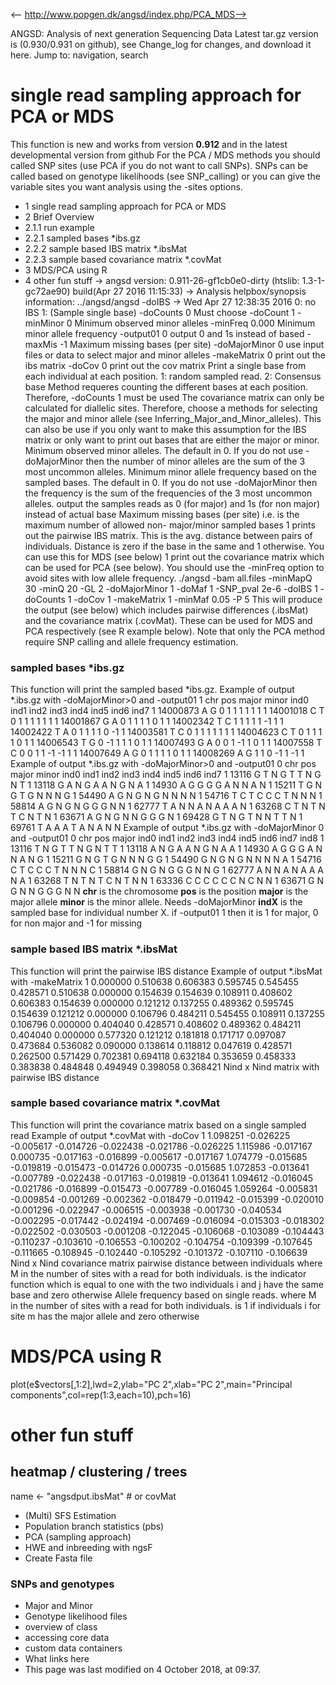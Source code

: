 <-- http://www.popgen.dk/angsd/index.php/PCA_MDS-->

ANGSD: Analysis of next generation Sequencing Data
Latest tar.gz version is (0.930/0.931 on github), see Change_log for changes, and download it  here.
Jump to: navigation, search
# single read sampling approach for PCA or MDS
This function is new and works from version **0.912** and in the latest developmental version from github
For the PCA / MDS methods you should called SNP sites (use PCA if you do not want to call SNPs). SNPs can be called based on genotype likelihoods (see SNP_calling) or you can give the variable sites you want analysis using the -sites options.
* 1 single read sampling approach for PCA or MDS
* 2 Brief Overview
* 2.1.1 run example
* 2.2.1 sampled bases *ibs.gz
* 2.2.2 sample based IBS matrix *.ibsMat
* 2.2.3 sample based covariance matrix *.covMat
* 3 MDS/PCA using R
* 4 other fun stuff
-> angsd version: 0.911-26-gf1cb0e0-dirty (htslib: 1.3-1-gc72ae90) build(Apr 27 2016 11:15:33)
-> Analysis helpbox/synopsis information:
../angsd/angsd -doIBS 	-> Wed Apr 27 12:38:35 2016
0:	 no IBS 
1:	 (Sample single base)
-doCounts	0	Must choose -doCount 1
-minMinor	0	Minimum observed minor alleles
-minFreq	0.000	Minimum minor allele frequency
-output01	0	output 0 and 1s instead of based
-maxMis		-1	Maximum missing bases (per site)
-doMajorMinor	0	use input files or data to select major and minor alleles
-makeMatrix	0	print out the ibs matrix 
-doCov		0	print out the cov matrix 
Print a single base from each individual at each position. 1: random sampled read. 2: Consensus base
Method requeres counting the different bases at each position. Therefore, -doCounts 1 must be used
The covariance matrix can only be calculated for diallelic sites. Therefore, choose a methods for selecting the major and minor allele (see Inferring_Major_and_Minor_alleles). This can also be use if you only want to make this assumption for the IBS matrix or only want to print out bases that are either the major or minor.
Minimum observed minor alleles. The default in 0. If you do not use -doMajorMinor then the number of minor alleles are the sum of the 3 most uncommon alleles.
Minimum minor allele frequency based on the sampled bases. The default in 0. If you do not use -doMajorMinor then the frequency is the sum of the frequencies of the 3 most uncommon alleles.
output the samples reads as 0 (for major) and 1s (for non major) instead of actual base
Maximum missing bases (per site) i.e. is the maximum number of allowed non- major/minor sampled bases
1 prints out the pairwise IBS matrix. This is the avg. distance between pairs of individuals. Distance is zero if the base in the same and 1 otherwise. You can use this for MDS (see below)
1 print out the covariance matrix which can be used for PCA (see below). You should use the -minFreq option to avoid sites with low allele frequency.
./angsd -bam all.files -minMapQ 30 -minQ 20 -GL 2  -doMajorMinor 1 -doMaf 1 -SNP_pval 2e-6 -doIBS 1 -doCounts 1 -doCov 1 -makeMatrix 1 -minMaf 0.05 -P 5
This will produce the output (see below) which includes pairwise differences (.ibsMat) and the covariance matrix (.covMat). These can be used for MDS and PCA respectively (see R example below). Note that only the PCA method require SNP calling and allele frequency estimation.
### sampled bases *ibs.gz
This function will print the sampled based *ibs.gz.
Example of output *.ibs.gz with -doMajorMinor>0 and -output01 1
chr     pos     major   minor   ind0    ind1    ind2    ind3    ind4    ind5    ind6    ind7
1       14000873        A       G       0       1       1       1       1       1       1
1       14001018        C       T       0       1       1       1       1       1       1
1       14001867        G       A       0       1       1       1       1       0       1
1       14002342        T       C       1       1       1       1       1       -1      1
1       14002422        T       A       0       1       1       1       1       0       -1
1       14003581        T       C       0       1       1       1       1       1       1
1       14004623        C       T       0       1       1       1       1       0       1
1       14006543        T       G       0       -1      1       1       1       0       1
1       14007493        G       A       0       0       1       -1      1       0       1
1       14007558        T       C       0       0       1       1       -1      -1      1
1       14007649        A       G       0       1       1       1       1       0       1
1       14008269        A       G       1       1       0       -1      1       -1      1
Example of output *.ibs.gz with -doMajorMinor>0 and -output01 0
chr     pos     major   minor   ind0    ind1    ind2    ind3    ind4    ind5    ind6    ind7
1       13116   G       T       N       G       T       T       N       G       N       T
1       13118   G       A       N       G       A       A       N       G       N       A
1       14930   A       G       G       G       G       A       N       N       A       N
1       15211   T       G       N       G       T       G       N       N       N       G
1       54490   A       G       N       G       N       G       N       N       N       N
1       54716   T       C       T       C       C       C       T       N       N       N
1       58814   A       G       N       G       N       G       G       G       N       N
1       62777   T       A       N       N       A       N       A       A       A       N
1       63268   C       T       N       T       N       T       C       N       T       N
1       63671   A       G       N       G       N       N       G       G       G       N
1       69428   G       T       N       G       T       N       N       T       T       N
1       69761   T       A       A       A       T       A       N       A       N       N
Example of output *.ibs.gz with -doMajorMinor 0 and -output01 0
chr     pos     major   ind0    ind1    ind2    ind3    ind4    ind5    ind6    ind7    ind8
1       13116   T       N       G       T       T       N       G       N       T       T
1       13118   A       N       G       A       A       N       G       N       A       A
1       14930   A       G       G       G       A       N       N       A       N       G
1       15211   G       N       G       T       G       N       N       N       G       G
1       54490   G       N       G       N       G       N       N       N       N       A
1       54716   C       T       C       C       C       T       N       N       N       C
1       58814   G       N       G       N       G       G       G       N       N       G
1       62777   A       N       N       A       N       A       A       A       N       A
1       63268   T       N       T       N       T       C       N       T       N       N
1       63336   C       C       C       C       C       C       N       C       N       N
1       63671   G       N       G       N       N       G       G       G       N       N
**chr** is the chromosome 
**pos** is the position 
**major** is the major allele 
**minor** is the minor allele. Needs -doMajorMinor 
**indX** is the sampled base for individual number X. if -output01 1 then it is 1 for major, 0 for non major and -1 for missing 
### sample based IBS matrix *.ibsMat
This function will print the pairwise IBS distance
Example of output *.ibsMat with -makeMatrix 1
0.000000        0.510638        0.606383        0.595745        0.545455        0.428571
0.510638        0.000000        0.154639        0.154639        0.108911        0.408602
0.606383        0.154639        0.000000        0.121212        0.137255        0.489362
0.595745        0.154639        0.121212        0.000000        0.106796        0.484211
0.545455        0.108911        0.137255        0.106796        0.000000        0.404040
0.428571        0.408602        0.489362        0.484211        0.404040        0.000000
0.577320        0.121212        0.181818        0.171717        0.097087        0.473684
0.536082        0.090000        0.138614        0.118812        0.047619        0.428571
0.262500        0.571429        0.702381        0.694118        0.632184        0.353659
0.458333        0.383838        0.484848        0.494949        0.398058        0.368421
Nind x Nind matrix with pairwise IBS distance
### sample based covariance matrix *.covMat
This function will print the covariance matrix based on a single sampled read
Example of output *.covMat with -doCov 1
1.098251        -0.026225       -0.005617       -0.014726       -0.022438       -0.021786
-0.026225       1.115986        -0.017167       0.000735        -0.017163       -0.016899
-0.005617       -0.017167       1.074779        -0.015685       -0.019819       -0.015473
-0.014726       0.000735        -0.015685       1.072853        -0.013641       -0.007789
-0.022438       -0.017163       -0.019819       -0.013641       1.094612        -0.016045
-0.021786       -0.016899       -0.015473       -0.007789       -0.016045       1.059264
-0.005831       -0.009854       -0.001269       -0.002362       -0.018479       -0.011942
-0.015399       -0.020010       -0.001296       -0.022947       -0.006515       -0.003938
-0.001730       -0.040534       -0.002295       -0.017442       -0.024194       -0.007469
-0.016094       -0.015303       -0.018302       -0.022502       -0.030503       -0.001208
-0.122045       -0.106068       -0.103089       -0.104443       -0.110237       -0.103610
-0.106553       -0.100202       -0.104754       -0.109399       -0.107645       -0.111665
-0.108945       -0.102440       -0.105292       -0.101372       -0.107110       -0.106639
Nind x Nind covariance matrix
pairwise distance between individuals  where M in the number of sites with a read for both individuals.  is the indicator function which is equal to one with the two individuals i and j have the same base and zero otherwise
Allele frequency based on single reads.
where M in the number of sites with a read for both individuals.  is 1 if individuals i for site m has the major allele and zero otherwise
# MDS/PCA using R
plot(e$vectors[,1:2],lwd=2,ylab="PC 2",xlab="PC 2",main="Principal components",col=rep(1:3,each=10),pch=16)
# other fun stuff
## heatmap / clustering / trees
name <- "angsdput.ibsMat" # or covMat
* (Multi) SFS Estimation
* Population branch statistics (pbs)
* PCA (sampling approach)
* HWE and inbreeding with ngsF
* Create Fasta file
### SNPs and genotypes
* Major and Minor
* Genotype likelihood files
* overview of class
* accessing core data
* custom data containers
* What links here
* This page was last modified on 4 October 2018, at 09:37.